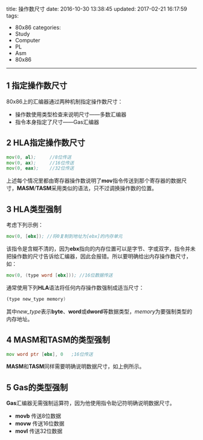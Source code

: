 title: 操作数尺寸
date: 2016-10-30 13:38:45
updated: 2017-02-21 16:17:59
tags:
- 80x86
categories:
- Study
- Computer
- PL
- Asm
- 80x86
---

## 1 指定操作数尺寸

80x86上的汇编器通过两种机制指定操作数尺寸：

- 操作数使用类型检查来说明尺寸——多数汇编器
- 指令本身指定了尺寸——Gas汇编器

## 2 HLA指定操作数尺寸

```asm
mov(0, al);     //8位传送
mov(0, ax);     //16位传送
mov(0, eax);    //32位传送
```

上述每个情况里都由寄存器操作数说明了**mov**指令传送到那个寄存器的数据尺寸，**MASM**/**TASM**采用类似的语法，只不过调换操作数的位置。

## 3 HLA类型强制

考虑下列示例：

```asm
mov(0, [ebx]); //将0复制到地址为[ebx]的内存单元
```

该指令是含糊不清的，因为**ebx**指向的内存位置可以是字节、字或双字，指令并未把操作数的尺寸告诉给汇编器，因此会报错。所以要明确给出内存操作数尺寸，如：

```asm
mov(0, (type word [ebx])); //16位数据传送
```

通常使用下列**HLA**语法将任何内存操作数强制成适当尺寸：

```asm
(type new_type memory)
```

其中*new_type*表示**byte**、**word**或**dword**等数据类型，*memory*为要强制类型的内存地址。

## 4 MASM和TASM的类型强制

```asm
mov word ptr [ebx], 0   ;16位传送
```

**MASM**和**TASM**同样需要明确说明数据尺寸，如上例所示。

## 5 Gas的类型强制

**Gas**汇编器无需强制运算符，因为他使用指令助记符明确说明数据尺寸。

- **movb** 传送8位数据
- **movw** 传送16位数据
- **movl** 传送32位数据

